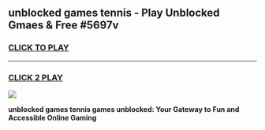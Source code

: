 
## unblocked games tennis - Play Unblocked Gmaes & Free #5697v
<h3>
<a href="https://news.freeplayer.one?title=unblocked_games_tennis&ref=24F">CLICK TO PLAY</a></h3>
<hr>

<h3>
<a href="https://news.freeplayer.one?title=unblocked_games_tennis&ref=24F">CLICK 2 PLAY</a>
  
</h3>

<a href="https://news.freeplayer.one?title=unblocked_games_tennis&ref=24F/"><img src="https://clearcache.store/games.png"></a>


**unblocked games tennis games unblocked: Your Gateway to Fun and Accessible Online Gaming**
